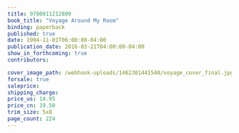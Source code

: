 ```yaml
---
title: 9780811212809
book_title: "Voyage Around My Room"
binding: paperback
published: true
date: 1994-11-01T06:00:00-04:00
publication_date: 2016-03-21T04:00:00-04:00
show_in_forthcoming: true
contributors:

cover_image_path: /webhook-uploads/1462301441540/voyage_cover_final.jpg
forsale: true
saleprice:
shipping_charge:
price_us: 14.95
price_cn: 19.50
trim_size: 5x8
page_count: 224
---
```


